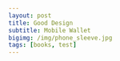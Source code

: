 ```yaml
---
layout: post
title: Good Design
subtitle: Mobile Wallet
bigimg: /img/phone_sleeve.jpg
tags: [books, test]
---
```


